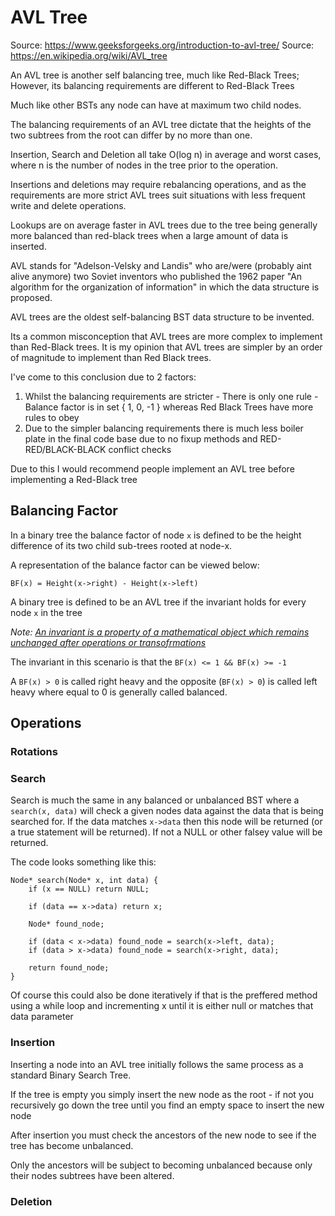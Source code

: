 # AVL Tree

Source: https://www.geeksforgeeks.org/introduction-to-avl-tree/
Source: https://en.wikipedia.org/wiki/AVL_tree

An AVL tree is another self balancing tree, much like Red-Black Trees; However, its balancing requirements are different to Red-Black Trees

Much like other BSTs any node can have at maximum two child nodes. 

The balancing requirements of an AVL tree dictate that the heights of the two subtrees from the root can differ by no more than one.

Insertion, Search and Deletion all take O(log n) in average and worst cases, where n is the number of nodes in the tree prior to the operation. 

Insertions and deletions may require rebalancing operations, and as the requirements are more strict AVL trees suit situations with less frequent write and delete operations. 

Lookups are on average faster in AVL trees due to the tree being generally more balanced than red-black trees when a large amount of data is inserted. 

AVL stands for "Adelson-Velsky and Landis" who are/were (probably aint alive anymore) two Soviet inventors who published the 1962 paper "An algorithm for the organization of information" in which the data structure is proposed.

AVL trees are the oldest self-balancing BST data structure to be invented. 

Its a common misconception that AVL trees are more complex to implement than Red-Black trees. It is my opinion that AVL trees are simpler by an order of magnitude to implement than Red Black trees. 

I've come to this conclusion due to 2 factors:

1. Whilst the balancing requirements are stricter - There is only one rule - Balance factor is in set { 1, 0, -1 } whereas Red Black Trees have more rules to obey
2. Due to the simpler balancing requirements there is much less boiler plate in the final code base due to no fixup methods and RED-RED/BLACK-BLACK conflict checks

Due to this I would recommend people implement an AVL tree before implementing a Red-Black tree

## Balancing Factor 

In a binary tree the balance factor of node `x` is defined to be the height difference of its two child sub-trees rooted at node-x. 

A representation of the balance factor can be viewed below:

`BF(x) = Height(x->right) - Height(x->left)`

A binary tree is defined to be an AVL tree if the invariant holds for every node `x` in the tree

*Note: [An invariant is a property of a mathematical object which remains unchanged after operations or transofrmations](https://en.wikipedia.org/wiki/Invariant_(mathematics)#Invariants_in_computer_science)*

The invariant in this scenario is that the `BF(x) <= 1 && BF(x) >= -1`  

A `BF(x) > 0` is called right heavy and the opposite (`BF(x) > 0`) is called left heavy where equal to 0 is generally called balanced. 

## Operations 

### Rotations 

### Search 

Search is much the same in any balanced or unbalanced BST where a `search(x, data)` will check a given nodes data against the data that is being searched for. 
If the data matches `x->data` then this node will be returned (or a true statement will be returned). If not a NULL or other falsey value will be returned. 

The code looks something like this: 

```
Node* search(Node* x, int data) {
    if (x == NULL) return NULL;

    if (data == x->data) return x; 

    Node* found_node; 

    if (data < x->data) found_node = search(x->left, data); 
    if (data > x->data) found_node = search(x->right, data); 

    return found_node; 
}

```

Of course this could also be done iteratively if that is the preffered method using a while loop and incrementing x until it is either null or matches that data parameter 

### Insertion 

Inserting a node into an AVL tree initially follows the same process as a standard Binary Search Tree. 

If the tree is empty you simply insert the new node as the root - if not you recursively go down the tree until you find an empty space to insert the new node

After insertion you must check the ancestors of the new node to see if the tree has become unbalanced. 

Only the ancestors will be subject to becoming unbalanced because only their nodes subtrees have been altered. 


### Deletion 

